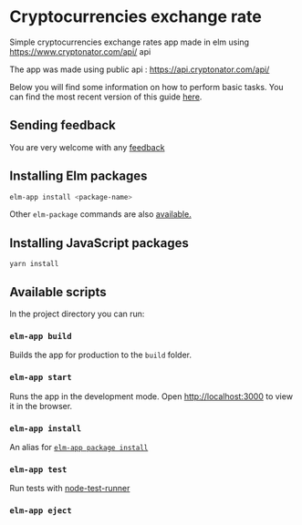 # Cryptocurrencies exchange rate
Simple cryptocurrencies exchange rates app made in elm using https://www.cryptonator.com/api/ api

The app was made using public api : https://api.cryptonator.com/api/

Below you will find some information on how to perform basic tasks.
You can find the most recent version of this guide [here](https://github.com/halfzebra/create-elm-app/blob/master/template/README.md).

## Sending feedback

You are very welcome with any [feedback](https://github.com/halfzebra/create-elm-app/issues)

## Installing Elm packages

```sh
elm-app install <package-name>
```

Other `elm-package` commands are also [available.](#package)

## Installing JavaScript packages

```yarn install```

## Available scripts
In the project directory you can run:
### `elm-app build`
Builds the app for production to the `build` folder.

### `elm-app start`
Runs the app in the development mode.
Open [http://localhost:3000](http://localhost:3000) to view it in the browser.

### `elm-app install`
An alias for [`elm-app package install`](#package)

### `elm-app test`
Run tests with [node-test-runner](https://github.com/rtfeldman/node-test-runner/tree/master)

### `elm-app eject`

